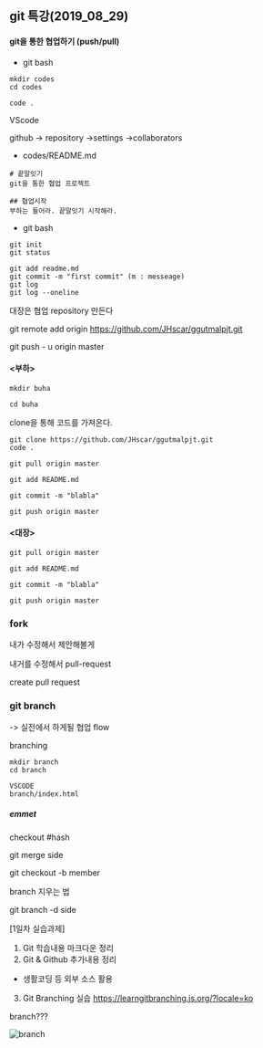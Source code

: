 
## git 특강(2019_08_29)

#### git을 통한 협업하기 (push/pull)

- git bash

```
mkdir codes
cd codes

code .
```

VScode

github -> repository ->settings ->collaborators

- codes/README.md



```
# 끝말잇기
git을 통한 협업 프로젝트

## 협업시작
부하는 들어라. 끝말잇기 시작해라.
```

- git bash

```
git init
git status

git add readme.md
git commit -m "first commit" (m : messeage)
git log
git log --oneline
```

대장은 협업 repository 만든다

git remote add origin https://github.com/JHscar/ggutmalpjt.git

git push - u origin master





#### <부하>

```
mkdir buha

cd buha
```

clone을 통해 코드를 가져온다.

```
git clone https://github.com/JHscar/ggutmalpjt.git
code .

git pull origin master

git add README.md

git commit -m "blabla"

git push origin master
```



#### <대장>

```
git pull origin master

git add README.md

git commit -m "blabla"

git push origin master
```





### fork

내가 수정해서 제안해볼게

내거를 수정해서 pull-request

create pull request



### git branch

->  실전에서 하게될 협업 flow

branching

```
mkdir branch
cd branch

VSCODE
branch/index.html
```



##### emmet

checkout #hash



git merge side

git checkout -b member

branch 지우는 법

git branch -d side


[1일차 실습과제]
1. Git 학습내용 마크다운 정리
2. Git & Github 추가내용 정리
 - 생활코딩 등 외부 소스 활용
3. Git Branching 실습 https://learngitbranching.js.org/?locale=ko


branch???

![branch](https://user-images.githubusercontent.com/47058441/63921922-a71e9480-ca7e-11e9-95ef-da88b491677a.JPG)
